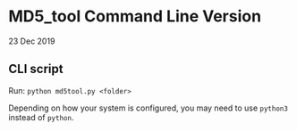 # MD5_tool Command Line Version

23 Dec 2019

## CLI script

Run: `python md5tool.py <folder>`

Depending on how your system is configured, you may need to use `python3` instead of `python`.
